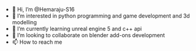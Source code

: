 - 👋 Hi, I’m @Hemaraju-S16
- 👀 I’m interested in python programming and game development and 3d modelling
- 🌱 I’m currently learning unreal engine 5 and c++ api
- 💞️ I’m looking to collaborate on blender add-ons development
- 📫 How to reach me 

<!---
Hemaraju-S16/Hemaraju-S16 is a ✨ special ✨ repository because its `README.md` (this file) appears on your GitHub profile.
You can click the Preview link to take a look at your changes.
--->

